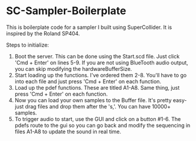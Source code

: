 # SC-Sampler-Boilerplate
This is boilerplate code for a sampler I built using SuperCollider. It is inspired by the Roland SP404.

Steps to initialize:

1. Boot the server. This can be done using the Start.scd file. Just click 'Cmd + Enter' on lines 5-9. If you are not using BlueTooth audio output, you can skip modifying the hardwareBufferSize.
2. Start loading up the functions. I've ordered them 2-8. You'll have to go into each file and just press 'Cmd + Enter' on each function.
3. Load up the pdef functions. These are titled A1-A8. Same thing, just press 'Cmd + Enter' on each function.
4. Now you can load your own samples to the Buffer file. It's pretty easy- just drag files and drop them after the 's,'. You can have 10000+ samples. 
5. To trigger audio to start, use the GUI and click on a button #1-6. The pdefs route to the gui so you can go back and modify the sequencing in files A1-A8 to update the sound in real time.
